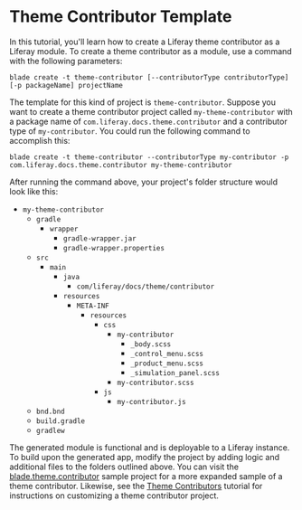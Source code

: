 # Theme Contributor Template [](id=theme-contributor-template)

In this tutorial, you'll learn how to create a Liferay theme contributor as
a Liferay module. To create a theme contributor as a module, use a command
with the following parameters:

    blade create -t theme-contributor [--contributorType contributorType] [-p packageName] projectName

The template for this kind of project is `theme-contributor`. Suppose you want
to create a theme contributor project called `my-theme-contributor` with a
package name of `com.liferay.docs.theme.contributor` and a contributor type of
`my-contributor`. You could run the following command to accomplish this:

    blade create -t theme-contributor --contributorType my-contributor -p com.liferay.docs.theme.contributor my-theme-contributor

After running the command above, your project's folder structure would look
like this: 

- `my-theme-contributor`
    - `gradle`
        - `wrapper`
            - `gradle-wrapper.jar`
            - `gradle-wrapper.properties`
    - `src`
        - `main`
            - `java`
                - `com/liferay/docs/theme/contributor`
            - `resources`
                - `META-INF`
                    - `resources`
                    	- `css`
                    		- `my-contributor`
                    			- `_body.scss`
                    			- `_control_menu.scss`
                    			- `_product_menu.scss`
                    			- `_simulation_panel.scss`
                    		- `my-contributor.scss`
                    	- `js`
                    		- `my-contributor.js`
    - `bnd.bnd`
    - `build.gradle`
    - `gradlew`

The generated module is functional and is deployable to a Liferay instance. To
build upon the generated app, modify the project by adding logic and additional
files to the folders outlined above. You can visit the
[blade.theme.contributor](https://github.com/liferay/liferay-blade-samples/tree/master/liferay-gradle/blade.theme.contributor)
sample project for a more expanded sample of a theme contributor. Likewise, see
the
[Theme Contributors](/develop/tutorials/-/knowledge_base/7-0/theme-contributors)
tutorial for instructions on customizing a theme contributor project.
